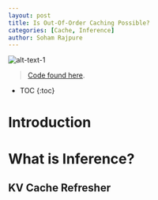 ```yaml
---
layout: post
title: Is Out-Of-Order Caching Possible?
categories: [Cache, Inference]
author: Soham Rajpure
---
```


![alt-text-1]()


> [Code found here](https://github.com/SohamRajpure/dml-inference). 


* TOC
{:toc}

# Introduction


# What is Inference? 


## KV Cache Refresher

